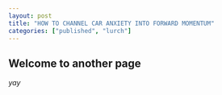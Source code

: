 ```yaml
---
layout: post
title: "HOW TO CHANNEL CAR ANXIETY INTO FORWARD MOMENTUM"
categories: ["published", "lurch"]
---
```

## Welcome to another page

_yay_

